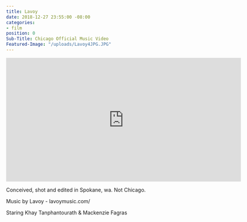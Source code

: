 ```yaml
---
title: Lavoy
date: 2018-12-27 23:55:00 -08:00
categories:
- film
position: 0
Sub-Title: Chicago Official Music Video
Featured-Image: "/uploads/Lavoy4JPG.JPG"
---
```


<iframe src="https://player.vimeo.com/video/265655288" width="640" height="337" frameborder="0" allowfullscreen></iframe>

Conceived, shot and edited in Spokane, wa.
Not Chicago.

Music by Lavoy - lavoymusic.com/

Staring Khay Tanphantourath & Mackenzie Fagras